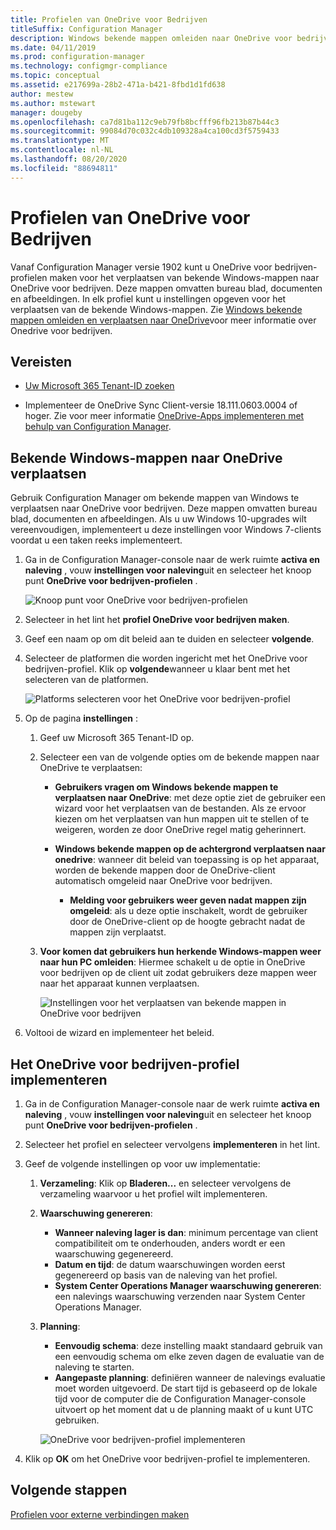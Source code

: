 ```yaml
---
title: Profielen van OneDrive voor Bedrijven
titleSuffix: Configuration Manager
description: Windows bekende mappen omleiden naar OneDrive voor bedrijven met een OneDrive voor bedrijven-profiel in Configuration Manager.
ms.date: 04/11/2019
ms.prod: configuration-manager
ms.technology: configmgr-compliance
ms.topic: conceptual
ms.assetid: e217699a-28b2-471a-b421-8fbd1d1fd638
author: mestew
ms.author: mstewart
manager: dougeby
ms.openlocfilehash: ca7d81ba112c9eb79fb8bcfff96fb213b87b44c3
ms.sourcegitcommit: 99084d70c032c4db109328a4ca100cd3f5759433
ms.translationtype: MT
ms.contentlocale: nl-NL
ms.lasthandoff: 08/20/2020
ms.locfileid: "88694811"
---
```

# <a name="onedrive-for-business-profiles"></a>Profielen van OneDrive voor Bedrijven

Vanaf Configuration Manager versie 1902 kunt u OneDrive voor bedrijven-profielen maken voor het verplaatsen van bekende Windows-mappen naar OneDrive voor bedrijven. Deze mappen omvatten bureau blad, documenten en afbeeldingen. In elk profiel kunt u instellingen opgeven voor het verplaatsen van de bekende Windows-mappen. Zie [Windows bekende mappen omleiden en verplaatsen naar OneDrive](/onedrive/redirect-known-folders)voor meer informatie over Onedrive voor bedrijven. <!--3556021-->

## <a name="prerequisites"></a>Vereisten

- [Uw Microsoft 365 Tenant-ID zoeken](/onedrive/find-your-office-365-tenant-id)  

- Implementeer de OneDrive Sync Client-versie 18.111.0603.0004 of hoger. Zie voor meer informatie [OneDrive-Apps implementeren met behulp van Configuration Manager](/onedrive/deploy-on-windows).  

## <a name="move-windows-known-folders-to-onedrive"></a><a name="bkmk_odfb"></a> Bekende Windows-mappen naar OneDrive verplaatsen
<!--3556021-->
Gebruik Configuration Manager om bekende mappen van Windows te verplaatsen naar OneDrive voor bedrijven. Deze mappen omvatten bureau blad, documenten en afbeeldingen. Als u uw Windows 10-upgrades wilt vereenvoudigen, implementeert u deze instellingen voor Windows 7-clients voordat u een taken reeks implementeert. 

1. Ga in de Configuration Manager-console naar de werk ruimte **activa en naleving** , vouw **instellingen voor naleving**uit en selecteer het knoop punt **OneDrive voor bedrijven-profielen** .  

   ![Knoop punt voor OneDrive voor bedrijven-profielen](media/onedrive-for-business-profiles-node.png)
2. Selecteer in het lint het **profiel OneDrive voor bedrijven maken**.  

3. Geef een naam op om dit beleid aan te duiden en selecteer **volgende**.  

4. Selecteer de platformen die worden ingericht met het OneDrive voor bedrijven-profiel. Klik op **volgende**wanneer u klaar bent met het selecteren van de platformen.

    ![Platforms selecteren voor het OneDrive voor bedrijven-profiel](media/onedrive-for-business-profile-select-platforms.png) 

5. Op de pagina **instellingen** :

    1. Geef uw Microsoft 365 Tenant-ID op.  

    2. Selecteer een van de volgende opties om de bekende mappen naar OneDrive te verplaatsen:  

        - **Gebruikers vragen om Windows bekende mappen te verplaatsen naar OneDrive**: met deze optie ziet de gebruiker een wizard voor het verplaatsen van de bestanden. Als ze ervoor kiezen om het verplaatsen van hun mappen uit te stellen of te weigeren, worden ze door OneDrive regel matig geherinnert.  

        - **Windows bekende mappen op de achtergrond verplaatsen naar onedrive**: wanneer dit beleid van toepassing is op het apparaat, worden de bekende mappen door de OneDrive-client automatisch omgeleid naar OneDrive voor bedrijven.  

            - **Melding voor gebruikers weer geven nadat mappen zijn omgeleid**: als u deze optie inschakelt, wordt de gebruiker door de OneDrive-client op de hoogte gebracht nadat de mappen zijn verplaatst.  

    3. **Voor komen dat gebruikers hun herkende Windows-mappen weer naar hun PC omleiden**: Hiermee schakelt u de optie in OneDrive voor bedrijven op de client uit zodat gebruikers deze mappen weer naar het apparaat kunnen verplaatsen.  

       ![Instellingen voor het verplaatsen van bekende mappen in OneDrive voor bedrijven](media/onedrive-for-business-profile-move-folder-settings.png)

6. Voltooi de wizard en implementeer het beleid.  


## <a name="deploy-the-onedrive-for-business-profile"></a>Het OneDrive voor bedrijven-profiel implementeren

1. Ga in de Configuration Manager-console naar de werk ruimte **activa en naleving** , vouw **instellingen voor naleving**uit en selecteer het knoop punt **OneDrive voor bedrijven-profielen** .  


2. Selecteer het profiel en selecteer vervolgens **implementeren** in het lint.

3. Geef de volgende instellingen op voor uw implementatie:

   1. **Verzameling**: Klik op **Bladeren...** en selecteer vervolgens de verzameling waarvoor u het profiel wilt implementeren.  
   1. **Waarschuwing genereren**:

      - **Wanneer naleving lager is dan**: minimum percentage van client compatibiliteit om te onderhouden, anders wordt er een waarschuwing gegenereerd.
      -  **Datum en tijd**: de datum waarschuwingen worden eerst gegenereerd op basis van de naleving van het profiel.
      - **System Center Operations Manager waarschuwing genereren**: een nalevings waarschuwing verzenden naar System Center Operations Manager.
   1. **Planning**:

      - **Eenvoudig schema**: deze instelling maakt standaard gebruik van een eenvoudig schema om elke zeven dagen de evaluatie van de naleving te starten.
      - **Aangepaste planning**: definiëren wanneer de nalevings evaluatie moet worden uitgevoerd. De start tijd is gebaseerd op de lokale tijd voor de computer die de Configuration Manager-console uitvoert op het moment dat u de planning maakt of u kunt UTC gebruiken.
 
      ![OneDrive voor bedrijven-profiel implementeren](media/onedrive-for-business-deploy-profile.png)

4. Klik op **OK** om het OneDrive voor bedrijven-profiel te implementeren.


## <a name="next-steps"></a>Volgende stappen

[Profielen voor externe verbindingen maken](create-remote-connection-profiles.md)